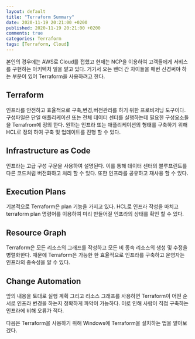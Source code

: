 ```yaml
---
layout: default
title: "Terraform Summary"
date: 2020-11-19 20:21:00 +0200
published: 2020-11-19 20:21:00 +0200
comments: true
categories: Terraform
tags: [Terraform, Cloud]
---
```

본인의 경우에는 AWS로 Cloud를 접했고 현재는 NCP을 이용하여 고객들에게 서비스를 구현하는 아키텍처 일을 맡고 있다. 거기서 오는 밴더 간 차이들을 매번 신경써야 하는 부분이 있어 Terraform을 사용하려고 한다.

<!--more-->

## Terraform
인프라를 안전하고 효율적으로 구축,변경,버전관리를 하기 위한 프로비저닝 도구이다.
구성파일은 단일 애플리케이션 또는 전체 데이터 센터를 실행하는데 필요한 구성요소들을 Terrafrom에 정의 한다.
원하는 인프라 또는 애플리케이션의 형태를 구축하기 위해 HCL로 정의 하여 구축 및 업데이트를 진행 할 수 있다.

## Infrastructure as Code
인프라는 고급 구성 구문을 사용하여 설명된다. 
이를 통해 데이터 센터의 블루프린트를 다른 코드처럼 버전화하고 처리 할 수 ​​있다. 
또한 인프라를 공유하고 재사용 할 수 있다.

## Execution Plans
기본적으로 Terraform은 plan 기능을 가지고 있다.
HCL로 인프라 작성을 마치고 terraform plan 명령어를 이용하여 미리 만들어질 인프라의 상태를 확인 할 수 있다.

## Resource Graph
Terraform은 모든 리소스의 그래프를 작성하고 모든 비 종속 리소스의 생성 및 수정을 병렬화한다.
때문에 Terraform은 가능한 한 효율적으로 인프라를 구축하고 운영자는 인프라의 종속성을 알 수 있다.

## Change Automation
앞의 내용을 토대로 실행 계획 그리고 리소스 그래프를 사용하면 Terraform이 어떤 순서로 인프라 변경을 하는지 정확하게 파악이 가능하다.
이로 인해 사람이 직접 구축하는 인프라에 비해 오류가 적다.


다음은 Terraform을 사용하기 위해 Windows에 Terraform을 설치하는 법을 알아보겠다.
